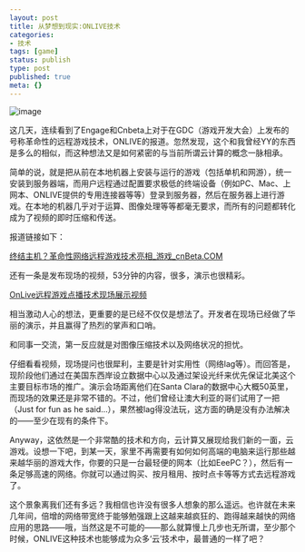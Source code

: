 ```yaml
---
layout: post
title: 从梦想到现实:ONLIVE技术
categories:
- 技术
tags: [game]
status: publish
type: post
published: true
meta: {}
---
```

  
![image](http://i340.photobucket.com/albums/o350/claudxiao/S04155208.jpg) 
  
这几天，连续看到了Engage和Cnbeta上对于在GDC（游戏开发大会）上发布的号称革命性的远程游戏技术，ONLIVE的报道。忽然发现，这个和我曾经YY的东西是多么的相似，而这种想法又是如何紧密的与当前所谓云计算的概念一脉相承。
  
简单的说，就是把从前在本地机器上安装与运行的游戏（包括单机和网游），统一安装到服务器端，而用户远程通过配置要求极低的终端设备（例如PC、Mac、上网本、ONLIVE提供的专用连接器等等）登录到服务器，然后在服务器上进行游戏。在本地的机器几乎对于运算、图像处理等等都毫无要求，而所有的问题都转化成为了视频的即时压缩和传送。
  
报道链接如下：
  
[终结主机？革命性网络远程游戏技术亮相_游戏_cnBeta.COM](http://www.cnbeta.com/articles/80218.htm)
  
还有一条是发布现场的视频，53分钟的内容，很多，演示也很精彩。
  
[OnLive远程游戏点播技术现场展示视频](http://www.cnbeta.com/articles/80234.htm)
  
相当激动人心的想法，更重要的是已经不仅仅是想法了。开发者在现场已经做了华丽的演示，并且赢得了热烈的掌声和口哨。
  
和同事一交流，第一反应就是对图像压缩技术以及网络状况的担忧。
  
仔细看看视频，现场提问也很犀利，主要是针对实用性（网络lag等）。而回答是，现阶段他们通过在美国东西岸设立数据中心以及通过架设光纤来优先保证北美这个主要目标市场的推广。演示会场距离他们在Santa Clara的数据中心大概50英里，而现场的效果还是非常不错的。不过，他们曾经让澳大利亚的哥们试用了一把（Just for fun as he said…），果然被lag得没法玩，这方面的确是没有办法解决的——至少在现有的条件下。
  
Anyway，这依然是一个非常酷的技术和方向，云计算又展现给我们新的一面，云游戏。设想一下吧，到某一天，家里不再需要有如何如何高端的电脑来运行那些越来越华丽的游戏大作，你要的只是一台最轻便的网本（比如EeePC？），然后有一条足够高速的网络。你就可以通过购买、按月租用、按时点卡等等方式去远程游戏了。
  
这个景象离我们还有多远？我相信也许没有很多人想象的那么遥远。也许就在未来几年间，倍增的网络带宽终于能够勉强跟上这越来越疯狂的、跑得越来越快的网络应用的思路——哦，当然这是不可能的——那么就算慢上几步也无所谓，至少那个时候，ONLIVE这种技术也能够成为众多‘云’技术中，最普通的一样了吧？

